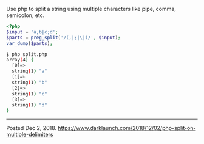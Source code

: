 Use php to split a string using multiple characters like pipe, comma, semicolon, etc.

```php
<?php
$input = 'a,b|c;d';
$parts = preg_split('/(,|;|\|)/', $input);
var_dump($parts);
```

```bash
$ php split.php
array(4) {
  [0]=>
  string(1) "a"
  [1]=>
  string(1) "b"
  [2]=>
  string(1) "c"
  [3]=>
  string(1) "d"
}
```

---

Posted Dec 2, 2018.
https://www.darklaunch.com/2018/12/02/php-split-on-multiple-delimiters